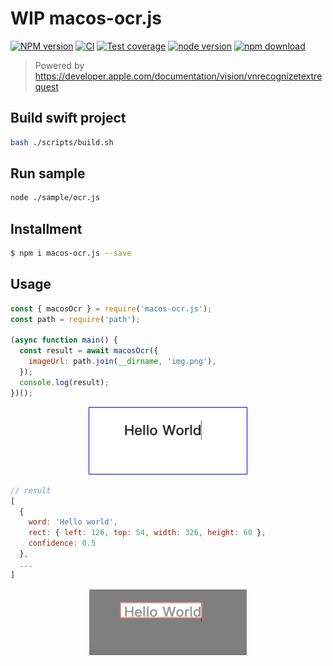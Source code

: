 # WIP macos-ocr.js

[![NPM version][npm-image]][npm-url]
[![CI][ci-image]][ci-url]
[![Test coverage][codecov-image]][codecov-url]
[![node version][node-image]][node-url]
[![npm download][download-image]][download-url]

[npm-image]: https://img.shields.io/npm/v/macos-ocr.js.svg?logo=npm
[npm-url]: https://npmjs.org/package/macos-ocr.js
[ci-image]: https://github.com/snapre/macos-ocr.js/actions/workflows/ci.yml/badge.svg
[ci-url]: https://github.com/snapre/macos-ocr.js/actions/workflows/ci.yml
[codecov-image]: https://img.shields.io/codecov/c/github/snapre/macos-ocr.js.svg?logo=codecov
[codecov-url]: https://codecov.io/gh/snapre/macos-ocr.js
[node-image]: https://img.shields.io/badge/node.js-%3E=_12-green.svg?logo=node.js
[node-url]: http://nodejs.org/download/
[download-image]: https://img.shields.io/npm/dm/macos-ocr.js.svg?logo=npm
[download-url]: https://npmjs.org/package/macos-ocr.js

> Powered by https://developer.apple.com/documentation/vision/vnrecognizetextrequest

## Build swift project
```bash
bash ./scripts/build.sh
```

## Run sample
```bash
node ./sample/ocr.js
```

## Installment

```bash
$ npm i macos-ocr.js --save
```

## Usage
```js
const { macosOcr } = require('macos-ocr.js');
const path = require('path');

(async function main() {
  const result = await macosOcr({
    imageUrl: path.join(__dirname, 'img.png'),
  });
  console.log(result);
})();

```
<div align="center">
  <img style="border: 1px solid blue" src="./sample/img.png" width="50%" />
</div>

```js
// result
[
  {
    word: 'Hello world',
    rect: { left: 126, top: 54, width: 326, height: 60 },
    confidence: 0.5
  },
  ...
]
```

<div align="center">
  <img src="./sample/result.png" width="50%" />
</div>